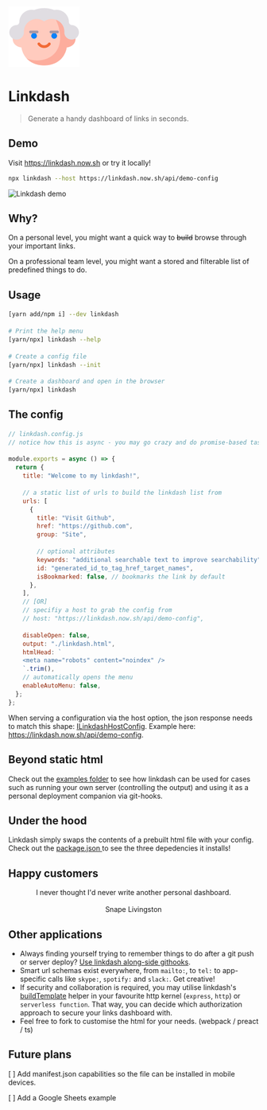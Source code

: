 ![Linkdash](https://raw.githubusercontent.com/igimanaloto/linkdash/master/readme_assets/linkdash.png)

# Linkdash

> Generate a handy dashboard of links in seconds.

## Demo

Visit https://linkdash.now.sh or try it locally!

```sh
npx linkdash --host https://linkdash.now.sh/api/demo-config
```

![Linkdash demo](https://raw.githubusercontent.com/igimanaloto/linkdash/master/readme_assets/demo.gif)

## Why?

On a personal level, you might want a quick way to <s>build</s> browse through your important links.

On a professional team level, you might want a stored and filterable list of predefined things to do.

## Usage

```sh
[yarn add/npm i] --dev linkdash

# Print the help menu
[yarn/npx] linkdash --help

# Create a config file
[yarn/npx] linkdash --init

# Create a dashboard and open in the browser
[yarn/npx] linkdash
```

## The config

```js
// linkdash.config.js
// notice how this is async - you may go crazy and do promise-based tasks here.

module.exports = async () => {
  return {
    title: "Welcome to my linkdash!",

    // a static list of urls to build the linkdash list from
    urls: [
      {
        title: "Visit Github",
        href: "https://github.com",
        group: "Site",

        // optional attributes
        keywords: "additional searchable text to improve searchability",
        id: "generated_id_to_tag_href_target_names",
        isBookmarked: false, // bookmarks the link by default
      },
    ],
    // [OR]
    // specifiy a host to grab the config from
    // host: "https://linkdash.now.sh/api/demo-config",

    disableOpen: false,
    output: "./linkdash.html",
    htmlHead: `
    <meta name="robots" content="noindex" />
    `.trim(),
    // automatically opens the menu
    enableAutoMenu: false,
  };
};
```

When serving a configuration via the host option, the json response needs to match this shape: [ILinkdashHostConfig](https://github.com/igimanaloto/linkdash/blob/master/src_lib/types.ts#L38). Example here: https://linkdash.now.sh/api/demo-config.

## Beyond static html

Check out the [examples folder](https://github.com/igimanaloto/linkdash/blob/master/examples) to see how linkdash can be used for cases such as running your own server (controlling the output) and using it as a personal deployment companion via git-hooks.

## Under the hood

Linkdash simply swaps the contents of a prebuilt html file with your config. Check out the [package.json ](https://github.com/igimanaloto/linkdash/blob/master/package.json) to see the three depedencies it installs!

## Happy customers

<p align="center">
  I never thought I'd never write another personal dashboard.
  <br><br>
  Snape Livingston
</p>

## Other applications

- Always finding yourself trying to remember things to do after a git push or server deploy? [Use linkdash along-side githooks](https://github.com/igimanaloto/linkdash/tree/master/examples/with-git-hooks).
- Smart url schemas exist everywhere, from `mailto:`, to `tel:` to app-specific calls like `skype:`, `spotify:` and `slack:`. Get creative!
- If security and collaboration is required, you may utilise linkdash's [buildTemplate](https://github.com/igimanaloto/linkdash/tree/master/examples/templated-http-response) helper in your favourite http kernel (`express`, `http`) or `serverless function`. That way, you can decide which authorization approach to secure your links dashboard with.
- Feel free to fork to customise the html for your needs. (webpack / preact / ts)

## Future plans

[ ] Add manifest.json capabilities so the file can be installed in mobile devices.

[ ] Add a Google Sheets example
